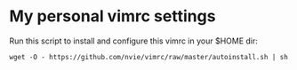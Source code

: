 # My personal vimrc settings

Run this script to install and configure this vimrc in your $HOME dir:

`wget -O - https://github.com/nvie/vimrc/raw/master/autoinstall.sh | sh`

